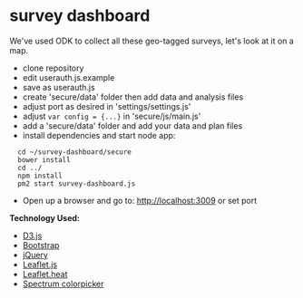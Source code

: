 survey dashboard
================

We've used ODK to collect all these geo-tagged surveys, let's look at it on a map.

- clone repository
- edit userauth.js.example  
- save as userauth.js
- create 'secure/data' folder then add data and analysis files
- adjust port as desired in 'settings/settings.js'
- adjust `var config = {...}` in 'secure/js/main.js'
- add a 'secure/data' folder and add your data and plan files
- install dependencies and start node app:
```shell
  cd ~/survey-dashboard/secure
  bower install
  cd ../
  npm install
  pm2 start survey-dashboard.js
```
- Open up a browser and go to: [http://localhost:3009](http://localhost:3009) or set port


**Technology Used:**
- [D3.js](http://d3js.org/)
- [Bootstrap](http://getbootstrap.com/)
- [jQuery](https://ajax.googleapis.com/ajax/libs/jquery/1.11.1/jquery.min.js)
- [Leaflet.js](http://leafletjs.com/)
- [Leaflet.heat](https://github.com/Leaflet/Leaflet.heat)
- [Spectrum colorpicker](https://github.com/bgrins/spectrum)
